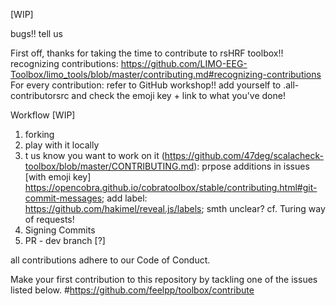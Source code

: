 [WIP] <!-- discuss with Guorong; how much contribution? -->

bugs!! tell us

First off, thanks for taking the time to contribute to rsHRF toolbox!!
recognizing contributions: https://github.com/LIMO-EEG-Toolbox/limo_tools/blob/master/contributing.md#recognizing-contributions
For every contribution: 
refer to GitHub workshop!!
add yourself to .all-contributorsrc and check the emoji key + link to what you've done!

Workflow [WIP]

1. forking
2. play with it locally
3. t us know you want to work on it (https://github.com/47deg/scalacheck-toolbox/blob/master/CONTRIBUTING.md): prpose additions in issues [with emoji key] https://opencobra.github.io/cobratoolbox/stable/contributing.html#git-commit-messages; add label: https://github.com/hakimel/reveal.js/labels; smth unclear? cf. Turing way of requests!
4. Signing Commits
5. PR - dev branch [?]

all contributions adhere to our Code of Conduct.

Make your first contribution to this repository by tackling one of the issues listed below. #https://github.com/feelpp/toolbox/contribute

<!-- check license !!! specific additions for contributions? -->
